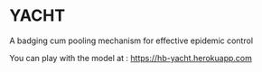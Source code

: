 # YACHT
A badging cum pooling mechanism for effective epidemic control

You can play with the model at : https://hb-yacht.herokuapp.com
